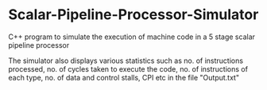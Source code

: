 # Scalar-Pipeline-Processor-Simulator
C++ program to simulate the execution of machine code in a 5 stage scalar pipeline processor 

The simulator also displays various statistics such as no. of instructions processed, no. of cycles taken to execute the code, no. of instructions of each type, no. of data and control stalls, CPI etc in the file "Output.txt"
